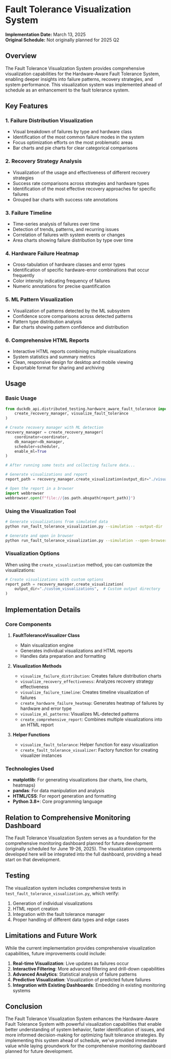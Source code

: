 # Fault Tolerance Visualization System

**Implementation Date:** March 13, 2025  
**Original Schedule:** Not originally planned for 2025 Q2

## Overview

The Fault Tolerance Visualization System provides comprehensive visualization capabilities for the Hardware-Aware Fault Tolerance System, enabling deeper insights into failure patterns, recovery strategies, and system performance. This visualization system was implemented ahead of schedule as an enhancement to the fault tolerance system.

## Key Features

### 1. Failure Distribution Visualization

- Visual breakdown of failures by type and hardware class
- Identification of the most common failure modes in the system
- Focus optimization efforts on the most problematic areas
- Bar charts and pie charts for clear categorical comparisons

### 2. Recovery Strategy Analysis

- Visualization of the usage and effectiveness of different recovery strategies
- Success rate comparisons across strategies and hardware types
- Identification of the most effective recovery approaches for specific failures
- Grouped bar charts with success rate annotations

### 3. Failure Timeline

- Time-series analysis of failures over time
- Detection of trends, patterns, and recurring issues
- Correlation of failures with system events or changes
- Area charts showing failure distribution by type over time

### 4. Hardware Failure Heatmap

- Cross-tabulation of hardware classes and error types
- Identification of specific hardware-error combinations that occur frequently
- Color intensity indicating frequency of failures
- Numeric annotations for precise quantification

### 5. ML Pattern Visualization

- Visualization of patterns detected by the ML subsystem
- Confidence score comparisons across detected patterns
- Pattern type distribution analysis
- Bar charts showing pattern confidence and distribution

### 6. Comprehensive HTML Reports

- Interactive HTML reports combining multiple visualizations
- System statistics and summary metrics
- Clean, responsive design for desktop and mobile viewing
- Exportable format for sharing and archiving

## Usage

### Basic Usage

```python
from duckdb_api.distributed_testing.hardware_aware_fault_tolerance import (
    create_recovery_manager, visualize_fault_tolerance
)

# Create recovery manager with ML detection
recovery_manager = create_recovery_manager(
    coordinator=coordinator,
    db_manager=db_manager,
    scheduler=scheduler,
    enable_ml=True
)

# After running some tests and collecting failure data...

# Generate visualizations and report
report_path = recovery_manager.create_visualization(output_dir="./visualizations")

# Open the report in a browser
import webbrowser
webbrowser.open(f"file://{os.path.abspath(report_path)}")
```

### Using the Visualization Tool

```bash
# Generate visualizations from simulated data
python run_fault_tolerance_visualization.py --simulation --output-dir ./visualizations

# Generate and open in browser
python run_fault_tolerance_visualization.py --simulation --open-browser
```

### Visualization Options

When using the `create_visualization` method, you can customize the visualizations:

```python
# Create visualizations with custom options
report_path = recovery_manager.create_visualization(
    output_dir="./custom_visualizations",  # Custom output directory
)
```

## Implementation Details

### Core Components

1. **FaultToleranceVisualizer Class**
   - Main visualization engine
   - Generates individual visualizations and HTML reports
   - Handles data preparation and formatting

2. **Visualization Methods**
   - `visualize_failure_distribution`: Creates failure distribution charts
   - `visualize_recovery_effectiveness`: Analyzes recovery strategy effectiveness
   - `visualize_failure_timeline`: Creates timeline visualization of failures
   - `create_hardware_failure_heatmap`: Generates heatmap of failures by hardware and error type
   - `visualize_ml_patterns`: Visualizes ML-detected patterns
   - `create_comprehensive_report`: Combines multiple visualizations into an HTML report

3. **Helper Functions**
   - `visualize_fault_tolerance`: Helper function for easy visualization
   - `create_fault_tolerance_visualizer`: Factory function for creating visualizer instances

### Technologies Used

- **matplotlib**: For generating visualizations (bar charts, line charts, heatmaps)
- **pandas**: For data manipulation and analysis
- **HTML/CSS**: For report generation and formatting
- **Python 3.8+**: Core programming language

## Relation to Comprehensive Monitoring Dashboard

The Fault Tolerance Visualization System serves as a foundation for the comprehensive monitoring dashboard planned for future development (originally scheduled for June 19-26, 2025). The visualization components developed here will be integrated into the full dashboard, providing a head start on that development.

## Testing

The visualization system includes comprehensive tests in `test_fault_tolerance_visualization.py`, which verify:

1. Generation of individual visualizations
2. HTML report creation
3. Integration with the fault tolerance manager
4. Proper handling of different data types and edge cases

## Limitations and Future Work

While the current implementation provides comprehensive visualization capabilities, future improvements could include:

1. **Real-time Visualization**: Live updates as failures occur
2. **Interactive Filtering**: More advanced filtering and drill-down capabilities
3. **Advanced Analytics**: Statistical analysis of failure patterns
4. **Predictive Visualization**: Visualization of predicted future failures
5. **Integration with Existing Dashboards**: Embedding in existing monitoring systems

## Conclusion

The Fault Tolerance Visualization System enhances the Hardware-Aware Fault Tolerance System with powerful visualization capabilities that enable better understanding of system behavior, faster identification of issues, and more informed decision-making for optimizing fault tolerance strategies. By implementing this system ahead of schedule, we've provided immediate value while laying groundwork for the comprehensive monitoring dashboard planned for future development.
